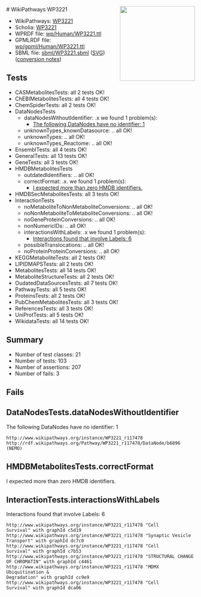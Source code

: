 <img style="float: right; width: 200px" src="../logo.png" />
# WikiPathways WP3221

* WikiPathways: [WP3221](https://identifiers.org/wikipathways:WP3221)
* Scholia: [WP3221](https://scholia.toolforge.org/wikipathways/WP3221)
* WPRDF file: [wp/Human/WP3221.ttl](../wp/Human/WP3221.ttl)
* GPMLRDF file: [wp/gpml/Human/WP3221.ttl](../wp/gpml/Human/WP3221.ttl)
* SBML file: [sbml/WP3221.sbml](../sbml/WP3221.sbml) ([SVG](../sbml/WP3221.svg)) ([conversion notes](../sbml/WP3221.txt))

## Tests
* CASMetabolitesTests: all 2 tests OK!
* ChEBIMetabolitesTests: all 4 tests OK!
* ChemSpiderTests: all 2 tests OK!
* DataNodesTests
    * dataNodesWithoutIdentifier: .x we found 1 problem(s):
        * [The following DataNodes have no identifier: 1](#d2d32fa0)
    * unknownTypes_knownDatasource: .. all OK!
    * unknownTypes: .. all OK!
    * unknownTypes_Reactome: .. all OK!
* EnsemblTests: all 4 tests OK!
* GeneralTests: all 13 tests OK!
* GeneTests: all 3 tests OK!
* HMDBMetabolitesTests
    * outdatedIdentifiers: .. all OK!
    * correctFormat: .x. we found 1 problem(s):
        * [I expected more than zero HMDB identifiers.](#ad154c1e)
* HMDBSecMetabolitesTests: all 3 tests OK!
* InteractionTests
    * noMetaboliteToNonMetaboliteConversions: .. all OK!
    * noNonMetaboliteToMetaboliteConversions: .. all OK!
    * noGeneProteinConversions: .. all OK!
    * nonNumericIDs: .. all OK!
    * interactionsWithLabels: .x we found 1 problem(s):
        * [Interactions found that involve Labels: 6](#630d267d)
    * possibleTranslocations: .. all OK!
    * noProteinProteinConversions: .. all OK!
* KEGGMetaboliteTests: all 2 tests OK!
* LIPIDMAPSTests: all 2 tests OK!
* MetabolitesTests: all 14 tests OK!
* MetaboliteStructureTests: all 2 tests OK!
* OudatedDataSourcesTests: all 7 tests OK!
* PathwayTests: all 5 tests OK!
* ProteinsTests: all 2 tests OK!
* PubChemMetabolitesTests: all 3 tests OK!
* ReferencesTests: all 3 tests OK!
* UniProtTests: all 5 tests OK!
* WikidataTests: all 14 tests OK!


## Summary

* Number of test classes: 21
* Number of tests: 103
* Number of assertions: 207
* Number of fails: 3

## Fails

<a name="d2d32fa0" />

## DataNodesTests.dataNodesWithoutIdentifier

The following DataNodes have no identifier: 1
```
http://www.wikipathways.org/instance/WP3221_r117478 http://rdf.wikipathways.org/Pathway/WP3221_r117478/DataNode/b6896 (NEMO)
```

<a name="ad154c1e" />

## HMDBMetabolitesTests.correctFormat

I expected more than zero HMDB identifiers.
<a name="630d267d" />

## InteractionTests.interactionsWithLabels

Interactions found that involve Labels: 6
```
http://www.wikipathways.org/instance/WP3221_r117478 "Cell
Survival" with graphId c5d19
http://www.wikipathways.org/instance/WP3221_r117478 "Synaptic Vesicle
Transport" with graphId dc7c0
http://www.wikipathways.org/instance/WP3221_r117478 "Cell
Survival" with graphId c7b53
http://www.wikipathways.org/instance/WP3221_r117478 "STRUCTURAL CHANGE
OF CHROMATIN" with graphId c4461
http://www.wikipathways.org/instance/WP3221_r117478 "MDMX Ubiquitination &
Degradation" with graphId cc9e9
http://www.wikipathways.org/instance/WP3221_r117478 "Cell
Survival" with graphId dca06
```

